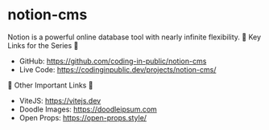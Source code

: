 # notion-cms
Notion is a powerful online database tool with nearly infinite flexibility. 
🔗  Key Links for the Series 🔗
- GitHub: https://github.com/coding-in-public/notion-cms
- Live Code: https://codinginpublic.dev/projects/notion-cms/
 
🔗  Other Important Links 🔗
- ViteJS: https://vitejs.dev  
- Doodle Images: https://doodleipsum.com
- Open Props: https://open-props.style/
